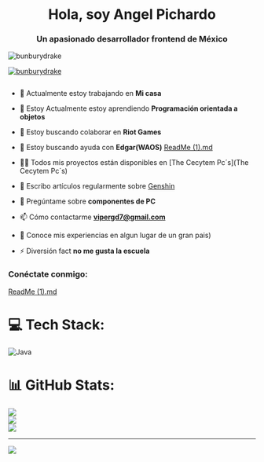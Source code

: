 <h1 align="center">Hola, soy Angel Pichardo</h1>
<h3 align="center">Un apasionado desarrollador frontend de México</h3>

<p align="left"> <img src=" https://komarev.com/ghpvc/?username=bunburydrake&label=Profile%20views&color=0e75b6&style=flat" alt="bunburydrake" /> </p>

<p align="left"> <a href="https:/ /github.com/ryo-ma/github-profile-tropic"><img src="https://github-profile-tropico.vercel.app/?username=bunburydrake" alt="bunburydrake" /></a > </p>

<p align="left"> <a href="https://twitter.com/" target="blank"><img src="https://img.shields.io/twitter/follow/?logo=twitter&style=for-the-badge" alt="" /></a> </p>

- 🔭 Actualmente estoy trabajando en **Mi casa**

- 🌱 Estoy Actualmente estoy aprendiendo **Programación orientada a objetos**

- 👯 Estoy buscando colaborar en **Riot Games**

- 🤝 Estoy buscando ayuda con **Edgar(WAOS)**
[ReadMe (1).md](https://github.com/BunburyDrake/BunburyDrake/files/12549566/ReadMe.1.md)

- 👨‍💻 Todos mis proyectos están disponibles en [The Cecytem Pc´s](The Cecytem Pc´s)

- 📝 Escribo artículos regularmente sobre [ Genshin](Genshin)




- 💬 Pregúntame sobre **componentes de PC**

- 📫 Cómo contactarme **vipergd7@gmail.com**

- 📄 Conoce mis experiencias en algun lugar de un gran pais)

- ⚡ Diversión fact **no me gusta la escuela**

<h3 align="left">Conéctate conmigo:</h3>
<p align="left">
</p>

[ReadMe (1).md](https://github.com/BunburyDrake/BunburyDrake/files/12549581/ReadMe.1.md)

# 💻 Tech Stack:
![Java](https://img.shields.io/badge/java-%23ED8B00.svg?style=for-the-badge&logo=java&logoColor=white)
# 📊 GitHub Stats:
![](https://github-readme-stats.vercel.app/api?username=BunburyDrake&theme=dark&hide_border=false&include_all_commits=false&count_private=false)<br/>
![](https://github-readme-streak-stats.herokuapp.com/?user=BunburyDrake&theme=dark&hide_border=false)<br/>
![](https://github-readme-stats.vercel.app/api/top-langs/?username=BunburyDrake&theme=dark&hide_border=false&include_all_commits=false&count_private=false&layout=compact)

---
[![](https://visitcount.itsvg.in/api?id=BunburyDrake&icon=0&color=0)](https://visitcount.itsvg.in)

<!-- Proudly created with GPRM ( https://gprm.itsvg.in ) -->

